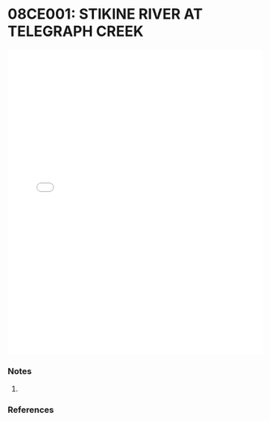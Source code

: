 # 08CE001: STIKINE RIVER AT TELEGRAPH CREEK

<iframe src="/_static/stations/08CE001_fdc.html" width="100%" height="600" frameborder="0"></iframe>

### Notes
1. 

### References

